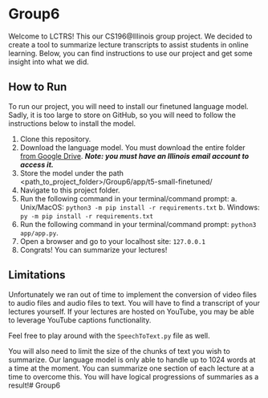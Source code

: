 # Group6
Welcome to LCTRS! This our CS196@Illinois group project. We decided to create a tool to summarize lecture transcripts to assist students in online learning. Below, you can find instructions to use our project and get some insight into what we did.

## How to Run
To run our project, you will need to install our finetuned language model. Sadly, it is too large to store on GitHub, so you will need to follow the instructions below to install the model.

 1. Clone this repository.
 2. Download the language model. You must download the entire folder [from Google Drive](https://drive.google.com/drive/folders/1TTnF539398dDx8kxmE_14ZbcbGPnsmN2?usp=sharing). ***Note: you must have an Illinois email account to access it.***
3. Store the model under the path <path_to_project_folder>/Group6/app/t5-small-finetuned/ 
4. Navigate to this project folder.
5. Run the following command in your terminal/command prompt:
	a. Unix/MacOS: `python3 -m pip install -r requirements.txt`
	b. Windows: `py -m pip install -r requirements.txt`
6. Run the following command in your terminal/command prompt: `python3 app/app.py`.
7. Open a browser and go to your localhost site: `127.0.0.1`
8. Congrats! You can summarize your lectures!

## Limitations
Unfortunately we ran out of time to implement the conversion of video files to audio files and audio files to text. You will have to find a transcript of your lectures yourself. If your lectures are hosted on YouTube, you may be able to leverage  YouTube captions functionality. 

Feel free to play around with the `SpeechToText.py` file as well. 

You will also need to limit the size of the chunks of text you wish to summarize. Our language model is only able to handle up to 1024 words at a time at the moment. You can summarize one section of each lecture at a time to overcome this. You will have logical progressions of summaries as a result!# Group6